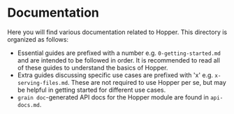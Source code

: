 # Documentation
Here you will find various documentation related to Hopper. This directory is organized as follows:
- Essential guides are prefixed with a number e.g. `0-getting-started.md` and are intended to be followed in order. It is recommended to read all of these guides to understand the basics of Hopper.
- Extra guides discussing specific use cases are prefixed with 'x' e.g. `x-serving-files.md`. These are not required to use Hopper per se, but may be helpful in getting started for different use cases.
- `grain doc`-generated API docs for the Hopper module are found in `api-docs.md`.

